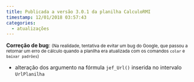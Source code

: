 ```yaml
---
title: Publicada a versão 3.0.1 da planilha CalculoRMI
timestamp: 12/01/2018 03:57:43
categories:
  - atualizações
---
```


**Correção de bug**:
<small>(Na realidade, tentativa de evitar um bug do Google, que passou a retornar um erro de cálculo quando a planilha era atualizada com os comandos `colar` e `baixar padrões`)</small>
+ alteração dos argumento na fórmula `jef_Url()` inserida no intervalo `UrlPlanilha`